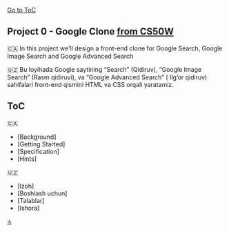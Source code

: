    
  
[Go to ToC](../README.md)

## Project 0 - Google Clone [from CS50W](https://cs50.harvard.edu/web/2020/projects/0/)

:canada: In this project we'll design a front-end clone for Google Search, Google Image Search and Google Advanced Search  
  
:uzbekistan: Bu loyihada Google saytining “Search” (Qidiruv), “Google Image Search” (Rasm qidiruvi),  va “Google Advanced Search” ( Ilg’or qidiruv) sahifalari front-end qismini HTML va CSS orqali yaratamiz.

## ToC
:canada:  
* [Background]
* [Getting Started]
* [Specification]
* [Hints]

:uzbekistan:
* [Izoh]
* [Boshlash uchun]
* [Talablar]
* [Ishora]

  
[🔝](#toc)  

